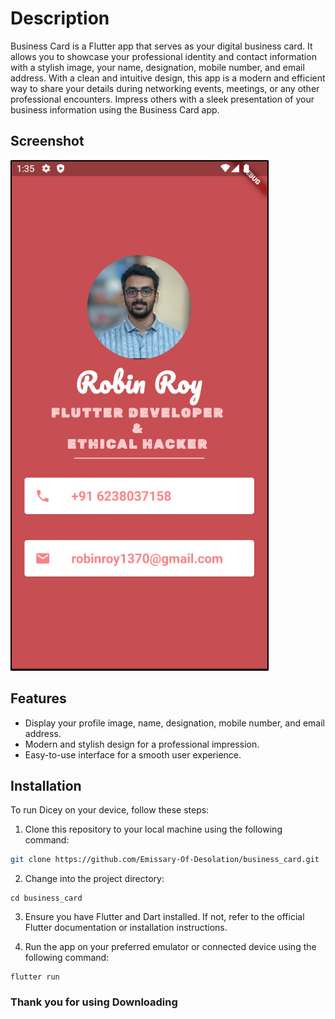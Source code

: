 # Description

Business Card is a Flutter app that serves as your digital business card. It allows you to showcase your professional identity and contact information with a stylish image, your name, designation, mobile number, and email address. With a clean and intuitive design, this app is a modern and efficient way to share your details during networking events, meetings, or any other professional encounters. Impress others with a sleek presentation of your business information using the Business Card app.

## Screenshot

![business_card](/assets/business_card.png)

## Features

- Display your profile image, name, designation, mobile number, and email address.
- Modern and stylish design for a professional impression.
- Easy-to-use interface for a smooth user experience.

## Installation

  To run Dicey on your device, follow these steps:

  1. Clone this repository to your local machine using the following command:

   ```bash
   git clone https://github.com/Emissary-Of-Desolation/business_card.git
   ```

  2. Change into the project directory:
  
    cd business_card


   3. Ensure you have Flutter and Dart installed. If not, refer to the official Flutter
       documentation or installation instructions.
  
   4. Run the app on your preferred emulator or connected device using the following command:

    flutter run
  
### Thank you for using Downloading
